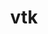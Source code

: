 ---
title: "vtk"
layout: cache
categories: [package, v0.20.2]
meta: {"versions": ["8.1.2"], "compilers": ["gcc@=11.1.0"], "oss": ["ubuntu20.04"], "platforms": ["linux"], "targets": ["x86_64_v3"], "stacks": ["data-vis-sdk", "e4s", "root"], "num_specs": 4, "num_specs_by_stack": {"data-vis-sdk": 3, "root": 4, "e4s": 1}}
spec_details: [{"hash": "3upnd5jf4esd67m5ha6bqi5nc7yqvm6g", "compiler": "gcc@=11.1.0", "versions": ["8.1.2"], "os": "ubuntu20.04", "platform": "linux", "target": "x86_64_v3", "variants": ["build_system=cmake", "build_type=Release", "~ffmpeg", "generator=make", "~ipo", "+mpi", "+opengl2", "~osmesa", "patches=36b22cd,760fd6d,a4c63c6,b0c3cea", "+python", "~qt", "~xdmf"], "stacks": ["data-vis-sdk", "root"], "size": "-", "tarball": "https://binaries.spack.io/v0.20.2/build_cache/linux-ubuntu20.04-x86_64_v3/gcc-11.1.0/vtk-8.1.2/linux-ubuntu20.04-x86_64_v3-gcc-11.1.0-vtk-8.1.2-3upnd5jf4esd67m5ha6bqi5nc7yqvm6g.spack"}, {"hash": "qnvtrnaol4o55waeaqt7cfcb2p54fkqe", "compiler": "gcc@=11.1.0", "versions": ["8.1.2"], "os": "ubuntu20.04", "platform": "linux", "target": "x86_64_v3", "variants": ["build_system=cmake", "build_type=Release", "~ffmpeg", "generator=make", "~ipo", "+mpi", "+opengl2", "+osmesa", "patches=36b22cd,760fd6d,b0c3cea", "+python", "~qt", "~xdmf"], "stacks": ["data-vis-sdk", "root"], "size": "-", "tarball": "https://binaries.spack.io/v0.20.2/build_cache/linux-ubuntu20.04-x86_64_v3/gcc-11.1.0/vtk-8.1.2/linux-ubuntu20.04-x86_64_v3-gcc-11.1.0-vtk-8.1.2-qnvtrnaol4o55waeaqt7cfcb2p54fkqe.spack"}, {"hash": "r2lq3nr4y3avrvemjoie4i7ts5pxqvjw", "compiler": "gcc@=11.1.0", "versions": ["8.1.2"], "os": "ubuntu20.04", "platform": "linux", "target": "x86_64_v3", "variants": ["build_system=cmake", "build_type=Release", "~ffmpeg", "generator=make", "~ipo", "+mpi", "+opengl2", "+osmesa", "patches=36b22cd,760fd6d,a4c63c6,b0c3cea", "+python", "~qt", "~xdmf"], "stacks": ["root", "e4s"], "size": "-", "tarball": "https://binaries.spack.io/v0.20.2/build_cache/linux-ubuntu20.04-x86_64_v3/gcc-11.1.0/vtk-8.1.2/linux-ubuntu20.04-x86_64_v3-gcc-11.1.0-vtk-8.1.2-r2lq3nr4y3avrvemjoie4i7ts5pxqvjw.spack"}, {"hash": "frpwo4gotzdl6nuxn6cqn7t76o3fbvow", "compiler": "gcc@=11.1.0", "versions": ["8.1.2"], "os": "ubuntu20.04", "platform": "linux", "target": "x86_64_v3", "variants": ["build_system=cmake", "build_type=Release", "~ffmpeg", "generator=make", "~ipo", "+mpi", "+opengl2", "~osmesa", "patches=36b22cd,760fd6d,a4c63c6,b0c3cea", "+python", "+qt", "~xdmf"], "stacks": ["data-vis-sdk", "root"], "size": "-", "tarball": "https://binaries.spack.io/v0.20.2/build_cache/linux-ubuntu20.04-x86_64_v3/gcc-11.1.0/vtk-8.1.2/linux-ubuntu20.04-x86_64_v3-gcc-11.1.0-vtk-8.1.2-frpwo4gotzdl6nuxn6cqn7t76o3fbvow.spack"}]
---